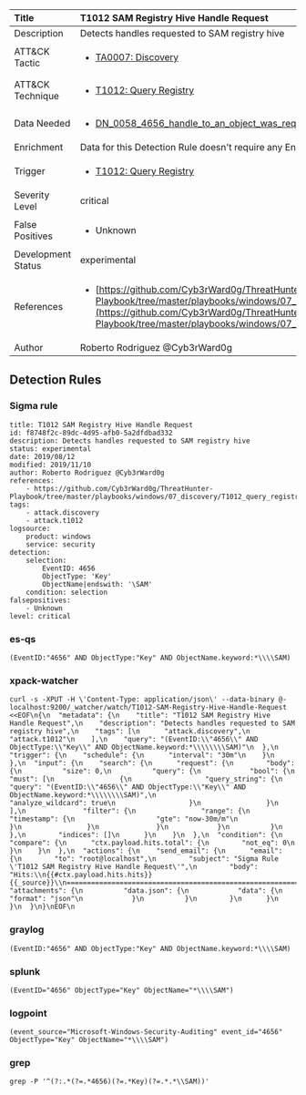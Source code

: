 | Title                | T1012 SAM Registry Hive Handle Request                                                                                                                                                 |
|:---------------------|:------------------------------------------------------------------------------------------------------------------------------------------------------------|
| Description          | Detects handles requested to SAM registry hive                                                                                                                                           |
| ATT&amp;CK Tactic    |  <ul><li>[TA0007: Discovery](https://attack.mitre.org/tactics/TA0007)</li></ul>  |
| ATT&amp;CK Technique | <ul><li>[T1012: Query Registry](https://attack.mitre.org/techniques/T1012)</li></ul>  |
| Data Needed          | <ul><li>[DN_0058_4656_handle_to_an_object_was_requested](../Data_Needed/DN_0058_4656_handle_to_an_object_was_requested.md)</li></ul>  |
| Enrichment           |  Data for this Detection Rule doesn't require any Enrichments.  |
| Trigger              | <ul><li>[T1012: Query Registry](../Triggers/T1012.md)</li></ul>  |
| Severity Level       | critical |
| False Positives      | <ul><li>Unknown</li></ul>  |
| Development Status   | experimental |
| References           | <ul><li>[https://github.com/Cyb3rWard0g/ThreatHunter-Playbook/tree/master/playbooks/windows/07_discovery/T1012_query_registry/sam_registry_hive_access.md](https://github.com/Cyb3rWard0g/ThreatHunter-Playbook/tree/master/playbooks/windows/07_discovery/T1012_query_registry/sam_registry_hive_access.md)</li></ul>  |
| Author               | Roberto Rodriguez @Cyb3rWard0g |


## Detection Rules

### Sigma rule

```
title: T1012 SAM Registry Hive Handle Request
id: f8748f2c-89dc-4d95-afb0-5a2dfdbad332
description: Detects handles requested to SAM registry hive
status: experimental
date: 2019/08/12
modified: 2019/11/10
author: Roberto Rodriguez @Cyb3rWard0g
references:
    - https://github.com/Cyb3rWard0g/ThreatHunter-Playbook/tree/master/playbooks/windows/07_discovery/T1012_query_registry/sam_registry_hive_access.md
tags:
    - attack.discovery
    - attack.t1012
logsource:
    product: windows
    service: security
detection:
    selection: 
        EventID: 4656
        ObjectType: 'Key'
        ObjectName|endswith: '\SAM'
    condition: selection
falsepositives:
    - Unknown
level: critical
```





### es-qs
    
```
(EventID:"4656" AND ObjectType:"Key" AND ObjectName.keyword:*\\\\SAM)
```


### xpack-watcher
    
```
curl -s -XPUT -H \'Content-Type: application/json\' --data-binary @- localhost:9200/_watcher/watch/T1012-SAM-Registry-Hive-Handle-Request <<EOF\n{\n  "metadata": {\n    "title": "T1012 SAM Registry Hive Handle Request",\n    "description": "Detects handles requested to SAM registry hive",\n    "tags": [\n      "attack.discovery",\n      "attack.t1012"\n    ],\n    "query": "(EventID:\\"4656\\" AND ObjectType:\\"Key\\" AND ObjectName.keyword:*\\\\\\\\SAM)"\n  },\n  "trigger": {\n    "schedule": {\n      "interval": "30m"\n    }\n  },\n  "input": {\n    "search": {\n      "request": {\n        "body": {\n          "size": 0,\n          "query": {\n            "bool": {\n              "must": [\n                {\n                  "query_string": {\n                    "query": "(EventID:\\"4656\\" AND ObjectType:\\"Key\\" AND ObjectName.keyword:*\\\\\\\\SAM)",\n                    "analyze_wildcard": true\n                  }\n                }\n              ],\n              "filter": {\n                "range": {\n                  "timestamp": {\n                    "gte": "now-30m/m"\n                  }\n                }\n              }\n            }\n          }\n        },\n        "indices": []\n      }\n    }\n  },\n  "condition": {\n    "compare": {\n      "ctx.payload.hits.total": {\n        "not_eq": 0\n      }\n    }\n  },\n  "actions": {\n    "send_email": {\n      "email": {\n        "to": "root@localhost",\n        "subject": "Sigma Rule \'T1012 SAM Registry Hive Handle Request\'",\n        "body": "Hits:\\n{{#ctx.payload.hits.hits}}{{_source}}\\n================================================================================\\n{{/ctx.payload.hits.hits}}",\n        "attachments": {\n          "data.json": {\n            "data": {\n              "format": "json"\n            }\n          }\n        }\n      }\n    }\n  }\n}\nEOF\n
```


### graylog
    
```
(EventID:"4656" AND ObjectType:"Key" AND ObjectName.keyword:*\\\\SAM)
```


### splunk
    
```
(EventID="4656" ObjectType="Key" ObjectName="*\\\\SAM")
```


### logpoint
    
```
(event_source="Microsoft-Windows-Security-Auditing" event_id="4656" ObjectType="Key" ObjectName="*\\\\SAM")
```


### grep
    
```
grep -P '^(?:.*(?=.*4656)(?=.*Key)(?=.*.*\\SAM))'
```



